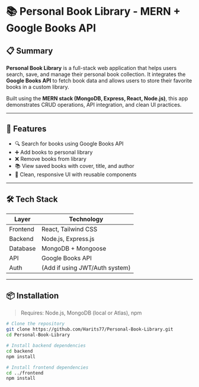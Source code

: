 # 📚 Personal Book Library - MERN + Google Books API

## 📋 Summary

**Personal Book Library** is a full-stack web application that helps users search, save, and manage their personal book collection. It integrates the **Google Books API** to fetch book data and allows users to store their favorite books in a custom library.

Built using the **MERN stack (MongoDB, Express, React, Node.js)**, this app demonstrates CRUD operations, API integration, and clean UI practices.

---

## 🚀 Features

- 🔍 Search for books using Google Books API
- ➕ Add books to personal library
- ❌ Remove books from library
- 📚 View saved books with cover, title, and author
- 🎨 Clean, responsive UI with reusable components

---

## 🛠️ Tech Stack

| Layer     | Technology             |
|-----------|------------------------|
| Frontend  | React, Tailwind CSS    |
| Backend   | Node.js, Express.js    |
| Database  | MongoDB + Mongoose     |
| API       | Google Books API       |
| Auth      | (Add if using JWT/Auth system)

---

## 📦 Installation

> Requires: Node.js, MongoDB (local or Atlas), npm

```bash
# Clone the repository
git clone https://github.com/Harits77/Personal-Book-Library.git
cd Personal-Book-Library

# Install backend dependencies
cd backend
npm install

# Install frontend dependencies
cd ../frontend
npm install
